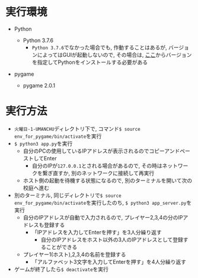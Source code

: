 # 実行環境
- Python
  - Python 3.7.6
    - `Python 3.7.6`でなかった場合でも, 作動することはあるが, バージョンによってはGUIが起動しないので, その場合は,  [ここ](https://www.python.org/downloads/)からバージョンを指定してPythonをインストールする必要がある

- pygame
  - pygame 2.0.1

# 実行方法
- `火曜日-1-UMANCHU`ディレクトリ下で, コマンド`$ source env_for_pygame/bin/activate`を実行
- `$ python3 app.py`を実行
   - 自分のPCの使用しているIPアドレスが表示されるのでコピーアンドペーストしてEnter
     - 自分のIPが`127.0.0.1`とされる場合があるので, その時はネットワークを繋ぎ直すか, 別のネットワークに接続して再実行
   - ホスト側の起動を待機する状態になるので, 別のターミナルを開いて次の校庭へ進む
- 別のターミナル, 同じディレクトリで`$ source env_for_pygame/bin/activate`を実行したのち, `$ python3 app_server.py`を実行
  - 自分のIPアドレスが自動で入力されるので, プレイヤー2,3,4の分のIPアドレスも登録する
    - 「IPアドレスを入力してEnterを押す」を3人分繰り返す
      - 自分のIPアドレスをホスト以外の3人のIPアドレスとして登録することができる
  - プレイヤー1(ホスト),2,3,4の名前を登録する
    - 「アルファベット3文字を入力してEnterを押す」を4人分繰り返す
- ゲームが終了したら`$ deactivate`を実行
